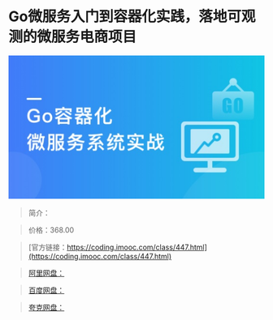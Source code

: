 # Go微服务入门到容器化实践，落地可观测的微服务电商项目

![img](../../assets/5fc9e83d08971d8705340300.jpg)

> 简介：

> 价格：368.00

> [官方链接：https://coding.imooc.com/class/447.html](https://coding.imooc.com/class/447.html)

> [阿里网盘：]()

> [百度网盘：]()

> [夸克网盘：]()
